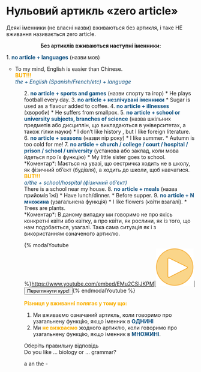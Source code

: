# Нульовий артикль «zero article»

Деякi iменники (не власнi назви) вживаються без артикля, i таке НЕ вживання називається zero article.

<p align="center"><b>Без артиклiв вживаються наступнi iменники:</b></p>
1. <font color="#0F5181"><b>no article + languages</b></font> (назви мов)
<ul type="circle">
 <li> To my mind, English is easier than Chinese.<br>
  <font color="#FAAF00"><b>BUT!!!</b></font><br>
  <font color="#0F5181"><i>the + English (Spanish/French/etc) + language</i></font></li>
<ul>
2. <font color="#0F5181"><b>no article + sports and games</b></font> (назви спорту та iгор)
 * He plays football every day.
3. <font color="#0F5181"><b>no article + незлiчуванi iменники</b></font>
 * Sugar is used as a flavour added to coffee.
4. <font color="#0F5181"><b>no article + illnesses</b></font> (хвороби)
 * He suffers from smallpox.
5. <font color="#0F5181"><b>no article + school or university subjects, branches of science</b></font> (назва шкiльних предметiв або дисциплiн, що викладаються в унiверситетах, а також гiлки науки)
 * I don’t like history , but I like foreign literature.
6. <font color="#0F5181"><b>no article + seasons</b></font> (назви пiр року)
 * I like summer.
 * Autumn is too cold for me!
7. <font color="#0F5181"><b>no article + church / college / court / hospital / prison / school / university</b></font> (установа або заклад, коли мова йдеться про їх функцiю)
 * My little sister goes to school.<br>
 *Коментар*: Мається на увазi, що сестричка ходить не в школу, як фiзичний об’єкт (будiвля), а ходить до школи, щоб
навчатися.<br>
<font color="#FAAF00"><b>BUT!!!</b></font><br>
 <font color="#0F5181"><i>a/the + school/hospital (фiзичний об’єкт)</i></font><br>
There is a school near my house.
8. <font color="#0F5181"><b>no article + meals</b></font> (назва прийомiв їжi)
 * Have lunch/dinner.
 * Before supper.
9. <font color="#0F5181"><b>no article + N множина</b></font> (узагальнена функцiя)
 * I like flowers (квiти взагалi).
 * Trees are plants.<br>
 *Коментар*: В даному випадку ми говоримо не про якiсь конкретнi квiти або квiтку, а про квiти, як рослини, як iз того, що нам подобається, узагалi. Така сама ситуацiя як i з використанням означеного артиклю.

{% modalYoutube %}https://www.youtube.com/embed/EMu2CSlJKPM|<img class="shake" src="../images/Oval 1.png" width="100"/>|<a href="https://study.ed-era.com/courses/EdEra/E101/eu101/about"><button class="but">Переглянути курс!</button></a>{% endmodalYoutube %}

<font color="#FAAF00">**Рiзниця у вживаннi полягає у тому що:**</font>
 1. Ми вживаємо означаний артикль, коли говоримо про
узагальнену функцiю, якщо iменник в <font color="#0F5181">**ОДНИНI**</font>
 2. Ми <font color="#FAAF00">**не вижваємо**</font> жодного артиклю, коли говоримо про
узагальнену функцiю, якщо iменник в <font color="#0F5181">**МНОЖИНI**</font>.


<quiz name="Запитання" correctLabel="correct" incorrectLabel="incorrect" checkLabel="check">
 <question text="">
 <p>Оберіть правильну відповідь<br>Do you like  ... biology or ... grammar?</p>
 <answer>a</answer>
 <answer>an</answer>
 <answer>the</answer>
 <answer correct>-</answer>
 </question>
</quiz>